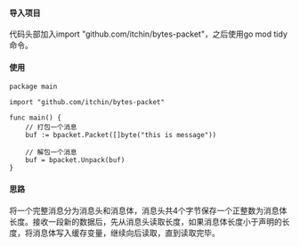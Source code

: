 #### 导入项目

代码头部加入import "github.com/itchin/bytes-packet"，之后使用go mod tidy命令。

#### 使用

```
package main

import "github.com/itchin/bytes-packet"

func main() {
    // 打包一个消息
    buf := bpacket.Packet([]byte("this is message"))

    // 解包一个消息
    buf = bpacket.Unpack(buf)
}

```


#### 思路
将一个完整消息分为消息头和消息体，消息头共4个字节保存一个正整数为消息体长度。接收一段新的数据后，先从消息头读取长度，如果消息体长度小于声明的长度，将消息体写入缓存变量，继续向后读取，直到读取完毕。
